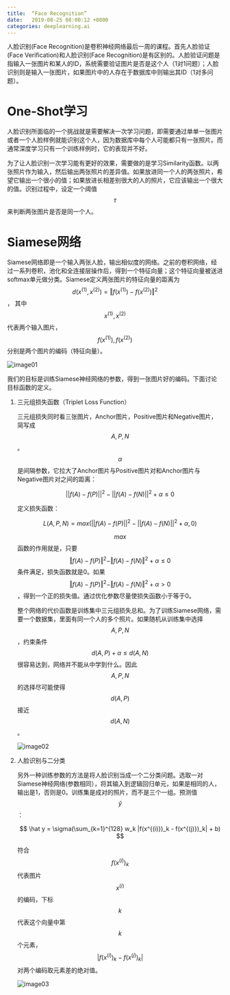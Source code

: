 ```yaml
---
title:  “Face Recognition”
date:   2019-08-25 08:00:12 +0800
categories: deeplearning.ai
---
```


人脸识别(Face Recognition)是卷积神经网络最后一周的课程。首先人脸验证(Face Verification)和人脸识别(Face Recognition)是有区别的。人脸验证问题是指输入一张图片和某人的ID，系统需要验证图片是否是这个人（1对1问题）；人脸识别则是输入一张图片，如果图片中的人存在于数据库中则输出其ID（1对多问题）。


# One-Shot学习

人脸识别所面临的一个挑战就是需要解决一次学习问题，即需要通过单单一张图片或者一个人脸样例就能识别这个人，因为数据库中每个人可能都只有一张照片。而通常深度学习只有一个训练样例时，它的表现并不好。

为了让人脸识别一次学习能有更好的效果，需要做的是学习Similarity函数。以两张照片作为输入，然后输出两张照片的差异值。如果放进同一个人的两张照片，希望它输出一个很小的值；如果放进长相差别很大的人的照片，它应该输出一个很大的值。识别过程中，设定一个阈值$$\tau$$来判断两张图片是否是同一个人。

# Siamese网络

Siamese网络即是一个输入两张人脸，输出相似度的网络。之前的卷积网络，经过一系列卷积，池化和全连接层操作后，得到一个特征向量；这个特征向量被送进softmax单元做分类。Siamese定义两张图片的特征向量的距离为$$d(x^{(1)},x^{(2)}) = \Vert f(x^{(1)}) - f(x^{(2)}) \Vert ^2$$，
其中$$x^{(1)}, x^{(2)}$$代表两个输入图片，$$f(x^{(1)}), f(x^{(2)})$$分别是两个图片的编码（特征向量）。

![image01]({{site.baseurl}}/image/20190825/siamese.png)

我们的目标是训练Siamese神经网络的参数，得到一张图片好的编码。下面讨论目标函数的定义。

1. 三元组损失函数（Triplet Loss Function）

    三元组损失同时看三张图片，Anchor图片，Positive图片和Negative图片，简写成$$A, P, N$$。$$\alpha$$是间隔参数，它拉大了Anchor图片与Positive图片对和Anchor图片与Negative图片对之间的距离：

    $$
    || f(A) - f(P) ||^2 - || f(A) - f(N) ||^2 + \alpha \leq 0
    $$

    定义损失函数：

    $$
    L(A,P,N) = max(|| f(A) - f(P) ||^2 - || f(A) - f(N) ||^2 + \alpha, 0)
    $$

    $$max$$函数的作用就是，只要$$\Vert f(A) - f(P) \Vert^2 - \Vert f(A) - f(N) \Vert^2 + \alpha \leq 0$$条件满足，损失函数就是0。如果$$\Vert f(A) - f(P) \Vert^2 - \Vert f(A) - f(N) \Vert^2 + \alpha > 0$$，得到一个正的损失值。通过优化参数尽量使损失函数小于等于0。

    整个网络的代价函数是训练集中三元组损失总和。为了训练Siamese网络，需要一个数据集，里面有同一个人的多个照片。如果随机从训练集中选择$$A,P,N$$，约束条件$$d(A,P) + \alpha \leq d(A,N)$$很容易达到，网络并不能从中学到什么。因此$$A,P,N$$的选择尽可能使得$$d(A,P)$$接近$$d(A,N)$$。

    ![image02]({{site.baseurl}}/image/20190825/siamese_train.png)

2. 人脸识别与二分类

    另外一种训练参数的方法是将人脸识别当成一个二分类问题。选取一对Siamese神经网络(参数相同），将其输入到逻辑回归单元，如果是相同的人，输出是1，否则是0。训练集是成对的照片，而不是三个一组。预测值$$\hat y$$：

    $$
    \hat y = \sigma(\sum_{k=1}^{128} w_k |f(x^{(i)})_k - f(x^{(j)})_k| + b)
    $$

    符合$$f(x^{(i)})_k$$代表图片$$x^{(i)}$$的编码，下标$$k$$代表这个向量中第$$k$$个元素，$$\vert f(x^{(i)})_k - f(x^{(j)})_k \vert$$对两个编码取元素差的绝对值。

    ![image03]({{site.baseurl}}/image/20190825/binary_classification.png)